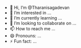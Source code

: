 - 👋 Hi, I’m @Tharanisagadevan
- 👀 I’m interested in ...
- 🌱 I’m currently learning ...
- 💞️ I’m looking to collaborate on ...
- 📫 How to reach me ...
- 😄 Pronouns: ...
- ⚡ Fun fact: ...

<!---
Tharanisagadevan/Tharanisagadevan is a ✨ special ✨ repository because its `README.md` (this file) appears on your GitHub profile.
You can click the Preview link to take a look at your changes.
--->
